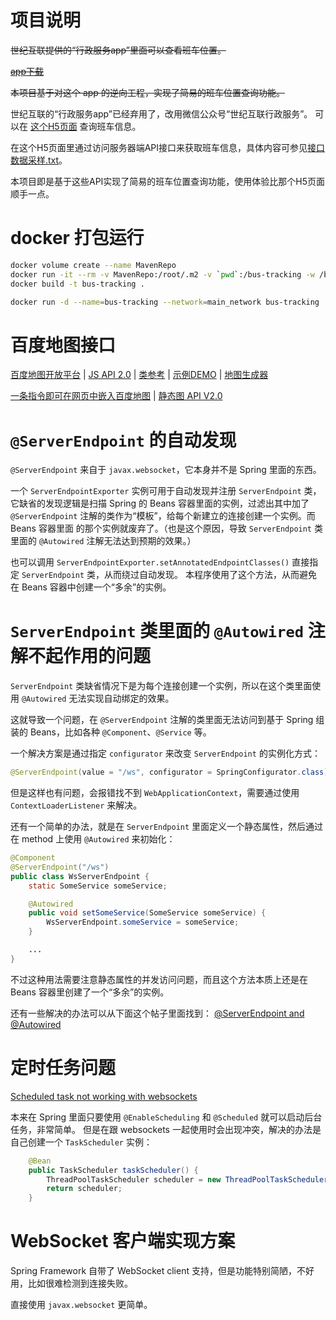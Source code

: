 # 项目说明

<strike>
世纪互联提供的“行政服务app”里面可以查看班车位置。

[app下载](http://211.151.82.84:35257/APPdownload.php)

本项目基于对这个 app 的逆向工程，实现了简易的班车位置查询功能。
</strike>

世纪互联的“行政服务app”已经弃用了，改用微信公众号“世纪互联行政服务”。
可以在 [这个H5页面](http://jfzg.21vianet.com/xingzheng) 查询班车信息。

在这个H5页面里通过访问服务器端API接口来获取班车信息，具体内容可参见[接口数据采样.txt](接口数据采样.txt)。

本项目即是基于这些API实现了简易的班车位置查询功能，使用体验比那个H5页面顺手一点。


# docker 打包运行

```sh
docker volume create --name MavenRepo
docker run -it --rm -v MavenRepo:/root/.m2 -v `pwd`:/bus-tracking -w /bus-tracking maven:3.6-jdk-8-alpine mvn clean package -Dmaven.test.skip=true
docker build -t bus-tracking .

docker run -d --name=bus-tracking --network=main_network bus-tracking
```


# 百度地图接口

[百度地图开放平台](http://lbsyun.baidu.com/)
| [JS API 2.0](http://lbsyun.baidu.com/index.php?title=jspopular)
| [类参考](https://lbsyun.baidu.com/cms/jsapi/reference/jsapi_reference.html)
| [示例DEMO](http://lbsyun.baidu.com/jsdemo.htm)
| [地图生成器](http://api.map.baidu.com/lbsapi/createmap/index.html)

[一条指令即可在网页中嵌入百度地图](https://my.oschina.net/ZhenyuanLiu/blog/1791570)
| [静态图 API V2.0](https://lbsyun.baidu.com/index.php?title=static)

# `@ServerEndpoint` 的自动发现

`@ServerEndpoint` 来自于 `javax.websocket`，它本身并不是 Spring 里面的东西。

一个 `ServerEndpointExporter` 实例可用于自动发现并注册 `ServerEndpoint` 类，它缺省的发现逻辑是扫描 Spring 的 Beans
容器里面的实例，过滤出其中加了 `@ServerEndpoint` 注解的类作为“模板”，给每个新建立的连接创建一个实例。而 Beans 容器里面
的那个实例就废弃了。（也是这个原因，导致 `ServerEndpoint` 类里面的 `@Autowired` 注解无法达到预期的效果。）

也可以调用 `ServerEndpointExporter.setAnnotatedEndpointClasses()` 直接指定 `ServerEndpoint` 类，从而绕过自动发现。
本程序使用了这个方法，从而避免在 Beans 容器中创建一个“多余”的实例。


# `ServerEndpoint` 类里面的 `@Autowired` 注解不起作用的问题

`ServerEndpoint` 类缺省情况下是为每个连接创建一个实例，所以在这个类里面使用 `@Autowired` 无法实现自动绑定的效果。

这就导致一个问题，在 `@ServerEndpoint` 注解的类里面无法访问到基于 Spring 组装的 Beans，比如各种 `@Component`、`@Service` 等。

一个解决方案是通过指定 `configurator` 来改变 `ServerEndpoint` 的实例化方式：
```java
@ServerEndpoint(value = "/ws", configurator = SpringConfigurator.class)
```
但是这样也有问题，会报错找不到 `WebApplicationContext`，需要通过使用 `ContextLoaderListener` 来解决。

还有一个简单的办法，就是在 `ServerEndpoint` 里面定义一个静态属性，然后通过在 method 上使用 `@Autowired` 来初始化：
```java
@Component
@ServerEndpoint("/ws")
public class WsServerEndpoint {
	static SomeService someService;

	@Autowired
	public void setSomeService(SomeService someService) {
		WsServerEndpoint.someService = someService;
	}

	...
}
```
不过这种用法需要注意静态属性的并发访问问题，而且这个方法本质上还是在 Beans 容器里创建了一个“多余”的实例。

还有一些解决的办法可以从下面这个帖子里面找到：
[@ServerEndpoint and @Autowired](https://stackoverflow.com/questions/29306854/serverendpoint-and-autowired)


# 定时任务问题

[Scheduled task not working with websockets](https://stackoverflow.com/questions/56169448/scheduled-task-not-working-with-websockets)

本来在 Spring 里面只要使用 `@EnableScheduling` 和 `@Scheduled` 就可以启动后台任务，非常简单。
但是在跟 websockets 一起使用时会出现冲突，解决的办法是自己创建一个 `TaskScheduler` 实例：
```java
	@Bean
	public TaskScheduler taskScheduler() {
		ThreadPoolTaskScheduler scheduler = new ThreadPoolTaskScheduler();
		return scheduler;
	}
```


# WebSocket 客户端实现方案

Spring Framework 自带了 WebSocket client 支持，但是功能特别简陋，不好用，比如很难检测到连接失败。

直接使用 `javax.websocket` 更简单。
